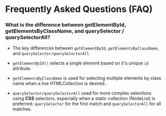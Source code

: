 # Frequently Asked Questions (FAQ)

### What is the difference between getElementById, getElementsByClassName, and querySelector / querySelectorAll?

* The key differences between `getElementById`, `getElementsByClassName`, and `querySelector/querySelectorAll` 

* `getElementById()` selects a single element based on it's unique `id` attribute.

* `getElementsByClassName` is used for selecting multiple elements by class name when a live HTMLCollection is desired.

* `querySelector/querySelectorAll` used for more complex selections using __CSS__ selectors, expecially when a static collection (NodeList) is preferred. 
 `querySelector` for the first match and `querySelectorAll` for all matches.

